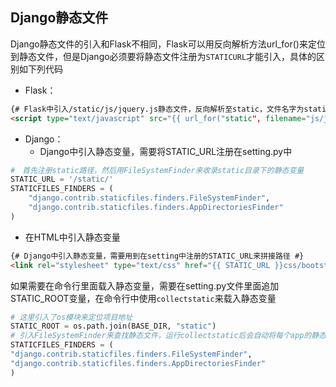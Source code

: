 ## Django静态文件

Django静态文件的引入和Flask不相同，Flask可以用反向解析方法url_for()来定位到静态文件，但是Django必须要将静态文件注册为`STATICURL`才能引入，具体的区别如下列代码

- Flask：

```html
{# Flask中引入/static/js/jquery.js静态文件，反向解析至static，文件名字为static后面的路径 #}
<script type="text/javascript" src="{{ url_for("static", filename="js/jquery.js") }}"></script>
```

- Django：
  - Django中引入静态变量，需要将STATIC_URL注册在setting.py中

```python
#　首先注册static路径，然后用FileSystemFinder来收录static目录下的静态变量
STATIC_URL = '/static/'
STATICFILES_FINDERS = (
    "django.contrib.staticfiles.finders.FileSystemFinder",
    "django.contrib.staticfiles.finders.AppDirectoriesFinder"
)
```


  - 在HTML中引入静态变量

```html
{# Django中引入静态变量，需要用到在setting中注册的STATIC_URL来拼接路径 #}
<link rel="stylesheet" type="text/css" href="{{ STATIC_URL }}css/bootstrap-theme.css"/>
```

如果需要在命令行里面载入静态变量，需要在setting.py文件里面追加STATIC_ROOT变量，在命令行中使用`collectstatic`来载入静态变量

```python
# 这里引入了os模块来定位项目地址
STATIC_ROOT = os.path.join(BASE_DIR, "static")
# 引入FileSystemFinder来查找静态文件，运行collectstatic后会自动将每个app的静态文件，拷贝到需要用到的地方，例如，nginx会拷贝到项目根目录以供调用
STATICFILES_FINDERS = (
"django.contrib.staticfiles.finders.FileSystemFinder",
"django.contrib.staticfiles.finders.AppDirectoriesFinder"
)
```





